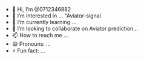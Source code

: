- 👋 Hi, I’m @0712346882
- 👀 I’m interested in ... "Aviator-signal
- 🌱 I’m currently learning ...
- 💞️ I’m looking to collaborate on Aviator prediction...
- 📫 How to reach me ...
- 😄 Pronouns: ...
- ⚡ Fun fact: ...

<!---"Aviator in advance signal,"
0712346882/0712346882 is a ✨ special ✨ repository because its `README.md` (this file) appears on your GitHub profile.
You can click the Preview link to take a look at your changes.
--->

